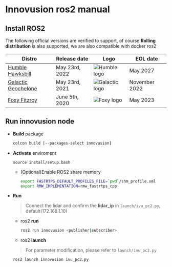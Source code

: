 # Innovusion ros2 manual

## **Install ROS2**

The following official versions are verified to support, of course **Rolling distribution** is also supported, we are also compatible with docker ros2

| Distro                                                       | Release date   | Logo                                                         | EOL date      |
| ------------------------------------------------------------ | -------------- | ------------------------------------------------------------ | ------------- |
| [Humble Hawksbill](https://docs.ros.org/en/humble/Releases/Release-Humble-Hawksbill.html) | May 23rd, 2022 | ![Humble logo](https://docs.ros.org/en/humble/_images/humble-small.png) | May 2027      |
| [Galactic Geochelone](https://docs.ros.org/en/humble/Releases/Release-Galactic-Geochelone.html) | May 23rd, 2021 | ![Galactic logo](https://docs.ros.org/en/humble/_images/galactic-small.png) | November 2022 |
| [Foxy Fitzroy](https://docs.ros.org/en/humble/Releases/Release-Foxy-Fitzroy.html) | June 5th, 2020 | ![Foxy logo](https://docs.ros.org/en/humble/_images/foxy-small.png) | May 2023      |

## Run innovusion node

- **Build** package

  ```bash
  colcon build [--packages-select innovusion]
  ```

- **Activate** enviroment

  ```
  source install/setup.bash
  ```

  - (Optional)Enable ROS2 share memory

    ```bash
    export FASTRTPS_DEFAULT_PROFILES_FILE=`pwd`/shm_profile.xml 
    export RMW_IMPLEMENTATION=rmw_fastrtps_cpp
    ```

- **Run**

  > Connect the lidar and confirm the **lidar_ip** in `launch/ivu_pc2.py`, default(172.168.1.10)

  - ros2 **run**
    ```bash
    ros2 run innovusion <publisher|subscriber>
    ```

  -  ros2 **launch**

    > For parameter modification, please refer to `launch/ivu_pc2.py`
    >

    ```bash
    ros2 launch innovusion ivu_pc2.py
    ```
